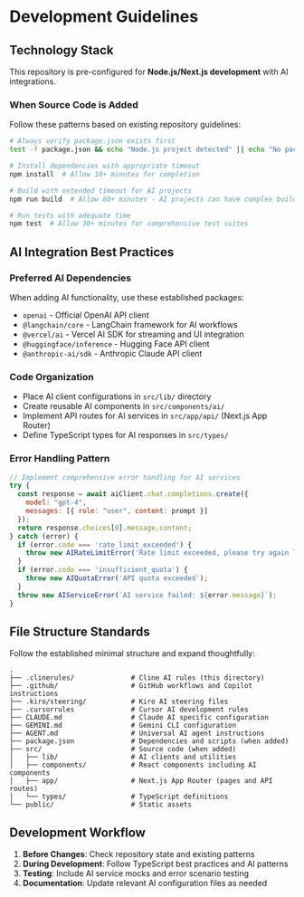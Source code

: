 # Development Guidelines

## Technology Stack
This repository is pre-configured for **Node.js/Next.js development** with AI integrations.

### When Source Code is Added
Follow these patterns based on existing repository guidelines:

```bash
# Always verify package.json exists first
test -f package.json && echo "Node.js project detected" || echo "No package.json found"

# Install dependencies with appropriate timeout
npm install  # Allow 10+ minutes for completion

# Build with extended timeout for AI projects
npm run build  # Allow 60+ minutes - AI projects can have complex builds

# Run tests with adequate time
npm test  # Allow 30+ minutes for comprehensive test suites
```

## AI Integration Best Practices

### Preferred AI Dependencies
When adding AI functionality, use these established packages:
- `openai` - Official OpenAI API client
- `@langchain/core` - LangChain framework for AI workflows
- `@vercel/ai` - Vercel AI SDK for streaming and UI integration
- `@huggingface/inference` - Hugging Face API client
- `@anthropic-ai/sdk` - Anthropic Claude API client

### Code Organization
- Place AI client configurations in `src/lib/` directory
- Create reusable AI components in `src/components/ai/`
- Implement API routes for AI services in `src/app/api/` (Next.js App Router)
- Define TypeScript types for AI responses in `src/types/`

### Error Handling Pattern
```javascript
// Implement comprehensive error handling for AI services
try {
  const response = await aiClient.chat.completions.create({
    model: "gpt-4",
    messages: [{ role: "user", content: prompt }]
  });
  return response.choices[0].message.content;
} catch (error) {
  if (error.code === 'rate_limit_exceeded') {
    throw new AIRateLimitError('Rate limit exceeded, please try again later');
  }
  if (error.code === 'insufficient_quota') {
    throw new AIQuotaError('API quota exceeded');
  }
  throw new AIServiceError(`AI service failed: ${error.message}`);
}
```

## File Structure Standards
Follow the established minimal structure and expand thoughtfully:

```
.
├── .clinerules/              # Cline AI rules (this directory)
├── .github/                  # GitHub workflows and Copilot instructions
├── .kiro/steering/           # Kiro AI steering files
├── .cursorrules              # Cursor AI development rules
├── CLAUDE.md                 # Claude AI specific configuration
├── GEMINI.md                 # Gemini CLI configuration
├── AGENT.md                  # Universal AI agent instructions
├── package.json              # Dependencies and scripts (when added)
├── src/                      # Source code (when added)
│   ├── lib/                  # AI clients and utilities
│   ├── components/           # React components including AI components
│   ├── app/                  # Next.js App Router (pages and API routes)
│   └── types/                # TypeScript definitions
└── public/                   # Static assets
```

## Development Workflow
1. **Before Changes**: Check repository state and existing patterns
2. **During Development**: Follow TypeScript best practices and AI patterns
3. **Testing**: Include AI service mocks and error scenario testing
4. **Documentation**: Update relevant AI configuration files as needed